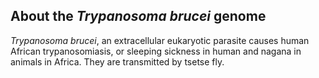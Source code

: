 About the *Trypanosoma brucei* genome
-------------------------------------

*Trypanosoma brucei*, an extracellular eukaryotic parasite causes human
African trypanosomiasis, or sleeping sickness in human and nagana in
animals in Africa. They are transmitted by tsetse fly.
